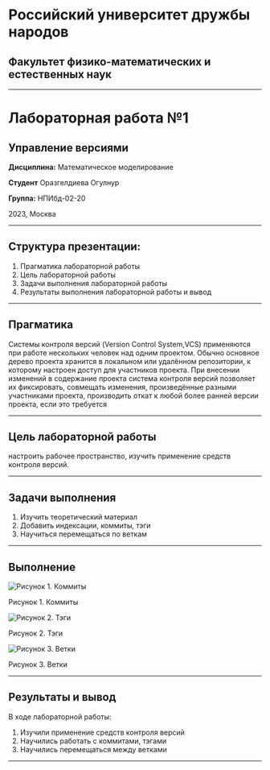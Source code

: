 # Российский университет дружбы народов

## Факультет физико-математических и естественных наук
***
# Лабораторная работа №1
## Управление версиями
**Дисциплина:** Математическое моделирование

**Студент** Оразгелдиева Огулнур

**Группа:** НПИбд-02-20

2023, Москва

***

## Структура презентации:

1. Прагматика лабораторной работы
2. Цель лабораторной работы
3. Задачи выполнения лабораторной работы
4. Результаты выполнения лабораторной работы и вывод

***

## Прагматика

Системы контроля версий (Version Control System,VCS) применяются при работе нескольких человек над одним проектом. Обычно основное дерево проекта хранится в локальном или удалённом репозитории, к которому настроен доступ для участников проекта. При внесении изменений в содержание проекта система контроля версий позволяет их фиксировать, совмещать изменения, произведённые разными участниками проекта, производить откат к любой более ранней версии проекта, если это требуется


***

## Цель лабораторной работы

настроить рабочее пространство, изучить применение средств контроля версий.

***

## Задачи выполнения

1. Изучить теоретический материал
2. Добавить индексации, коммиты, тэги
3. Научиться перемещаться по веткам


***
## Выполнение

![Рисунок 1. Коммиты](https://i.imgur.com/gqnisnI.png)

Рисунок 1. Коммиты

![Рисунок 2. Тэги](https://i.imgur.com/Zv768Wx.png)

Рисунок 2. Тэги

![Рисунок 3. Ветки](https://i.imgur.com/3qC9CGV.png)

Рисунок 3. Ветки


***

## Результаты и вывод

В ходе лабораторной работы: 

 1. Изучили применение средств контроля версий
 2. Научились работать с коммитами, тэгами
 3. Научились перемещаться между ветками

***


